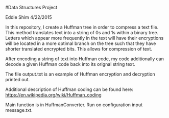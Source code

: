 #Data Structures Project

Eddie Shim 4/22/2015

In this repository, I create a Huffman tree in order to compress a text file. This method translates text into a string of 0s and 1s within a binary tree. Letters which appear more frequently in the text will have their encryptions will be located in a more optimal branch on the tree such that they have shorter translated encrypted bits. This allows for compression of text.

After encoding a string of text into Huffman code, my code additionally can decode a given Huffman code back into its orignal string text.

The file output.txt is an example of Huffman encryption and decryption printed out.

Additional description of Huffman coding can be found here: https://en.wikipedia.org/wiki/Huffman_coding

Main function is in HuffmanConverter. Run on configuration input message.txt.
